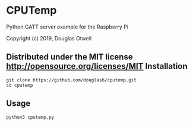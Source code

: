 CPUTemp
========== 
Python GATT server example for the Raspberry Pi
 
Copyright (c) 2019, Douglas Otwell

Distributed under the MIT license http://opensource.org/licenses/MIT 
Installation 
------------
    git clone https://github.com/douglas6/cputemp.git
    cd cputemp
Usage 
----- 
    python3 cputemp.py


